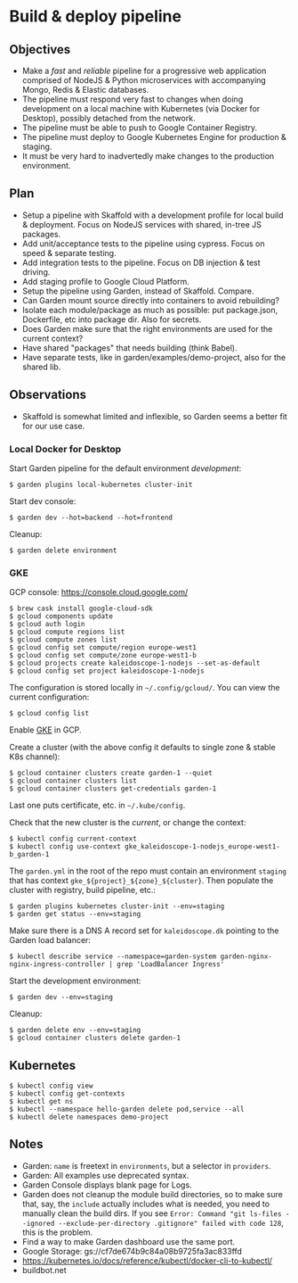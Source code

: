 # Build & deploy pipeline

## Objectives

- Make a *fast* and *reliable* pipeline for a progressive web application comprised of NodeJS & Python microservices with accompanying Mongo, Redis & Elastic databases.
- The pipeline must respond very fast to changes when doing development on a local machine with Kubernetes (via Docker for Desktop), possibly detached from the network.
- The pipeline must be able to push to Google Container Registry.
- The pipeline must deploy to Google Kubernetes Engine for production & staging.
- It must be very hard to inadvertedly make changes to the production environment.

## Plan

- Setup a pipeline with Skaffold with a development profile for local build & deployment.  Focus on NodeJS services with shared, in-tree JS packages.
- Add unit/acceptance tests to the pipeline using cypress.  Focus on speed & separate testing.
- Add integration tests to the pipeline.  Focus on DB injection & test driving.
- Add staging profile to Google Cloud Platform.
- Setup the pipeline using Garden, instead of Skaffold.  Compare.
- Can Garden mount source directly into containers to avoid rebuilding?
- Isolate each module/package as much as possible: put package.json, Dockerfile, etc into package dir.  Also for secrets.
- Does Garden make sure that the right environments are used for the current context?
- Have shared "packages" that needs building (think Babel).
- Have separate tests, like in garden/examples/demo-project, also for the shared lib.

## Observations

- Skaffold is somewhat limited and inflexible, so Garden seems a better fit for our use case.

### Local Docker for Desktop

Start Garden pipeline for the default environment *development*:

    $ garden plugins local-kubernetes cluster-init

Start dev console:

    $ garden dev --hot=backend --hot=frontend

Cleanup:

    $ garden delete environment


### GKE

GCP console: https://console.cloud.google.com/

    $ brew cask install google-cloud-sdk
    $ gcloud components update
    $ gcloud auth login
    $ gcloud compute regions list
    $ gcloud compute zones list
    $ gcloud config set compute/region europe-west1
    $ gcloud config set compute/zone europe-west1-b
    $ gcloud projects create kaleidoscope-1-nodejs --set-as-default
    $ gcloud config set project kaleidoscope-1-nodejs

The configuration is stored locally in `~/.config/gcloud/`.  You can view the current configuration:

    $ gcloud config list

Enable [GKE](https://console.cloud.google.com/apis/library/container.googleapis.com?q=kubernetes%20engine) in GCP.

Create a cluster (with the above config it defaults to single zone & stable K8s channel):

    $ gcloud container clusters create garden-1 --quiet
    $ gcloud container clusters list
    $ gcloud container clusters get-credentials garden-1

Last one puts certificate, etc. in `~/.kube/config`.

Check that the new cluster is the *current*, or change the context:

    $ kubectl config current-context
    $ kubectl config use-context gke_kaleidoscope-1-nodejs_europe-west1-b_garden-1

The `garden.yml` in the root of the repo must contain an environment `staging` that has context `gke_${project}_${zone}_${cluster}`.  Then populate the cluster with registry, build pipeline, etc.:

    $ garden plugins kubernetes cluster-init --env=staging
    $ garden get status --env=staging

Make sure there is a DNS A record set for `kaleidoscope.dk` pointing to the Garden load balancer:

    $ kubectl describe service --namespace=garden-system garden-nginx-nginx-ingress-controller | grep 'LoadBalancer Ingress'

Start the development environment:

    $ garden dev --env=staging

Cleanup:

    $ garden delete env --env=staging
	$ gcloud container clusters delete garden-1

## Kubernetes

    $ kubectl config view
    $ kubectl config get-contexts
    $ kubectl get ns
    $ kubectl --namespace hello-garden delete pod,service --all
    $ kubectl delete namespaces demo-project

## Notes

- Garden: `name` is freetext in `environments`, but a selector in `providers`.
- Garden: All examples use deprecated syntax.
- Garden Console displays blank page for Logs.
- Garden does not cleanup the module build directories, so to make sure that, say, the `include` actually includes what is needed, you need to manually clean the build dirs.  If you see `Error: Command "git ls-files --ignored --exclude-per-directory .gitignore" failed with code 128`, this is the problem.
- Find a way to make Garden dashboard use the same port.
- Google Storage: gs://cf7de674b9c84a08b9725fa3ac833ffd
- https://kubernetes.io/docs/reference/kubectl/docker-cli-to-kubectl/
- buildbot.net
